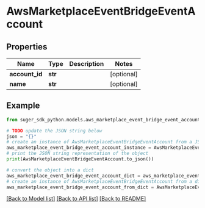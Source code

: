 # AwsMarketplaceEventBridgeEventAccount


## Properties

Name | Type | Description | Notes
------------ | ------------- | ------------- | -------------
**account_id** | **str** |  | [optional] 
**name** | **str** |  | [optional] 

## Example

```python
from suger_sdk_python.models.aws_marketplace_event_bridge_event_account import AwsMarketplaceEventBridgeEventAccount

# TODO update the JSON string below
json = "{}"
# create an instance of AwsMarketplaceEventBridgeEventAccount from a JSON string
aws_marketplace_event_bridge_event_account_instance = AwsMarketplaceEventBridgeEventAccount.from_json(json)
# print the JSON string representation of the object
print(AwsMarketplaceEventBridgeEventAccount.to_json())

# convert the object into a dict
aws_marketplace_event_bridge_event_account_dict = aws_marketplace_event_bridge_event_account_instance.to_dict()
# create an instance of AwsMarketplaceEventBridgeEventAccount from a dict
aws_marketplace_event_bridge_event_account_from_dict = AwsMarketplaceEventBridgeEventAccount.from_dict(aws_marketplace_event_bridge_event_account_dict)
```
[[Back to Model list]](../README.md#documentation-for-models) [[Back to API list]](../README.md#documentation-for-api-endpoints) [[Back to README]](../README.md)


